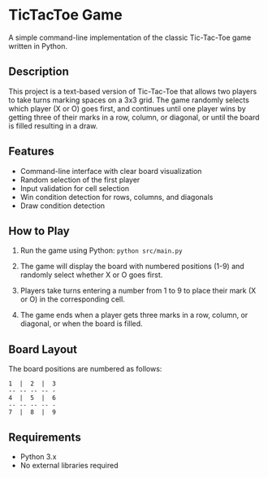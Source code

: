 # TicTacToe Game

A simple command-line implementation of the classic Tic-Tac-Toe game written in Python.

## Description

This project is a text-based version of Tic-Tac-Toe that allows two players to take turns marking spaces on a 3x3 grid. The game randomly selects which player (X or O) goes first, and continues until one player wins by getting three of their marks in a row, column, or diagonal, or until the board is filled resulting in a draw.

## Features

- Command-line interface with clear board visualization
- Random selection of the first player
- Input validation for cell selection
- Win condition detection for rows, columns, and diagonals
- Draw condition detection

## How to Play

1. Run the game using Python:
   `
   python src/main.py
   `

2. The game will display the board with numbered positions (1-9) and randomly select whether X or O goes first.

3. Players take turns entering a number from 1 to 9 to place their mark (X or O) in the corresponding cell.

4. The game ends when a player gets three marks in a row, column, or diagonal, or when the board is filled.

## Board Layout

The board positions are numbered as follows:
```
1  |  2  |  3
-- -- -- -- -
4  |  5  |  6
-- -- -- -- -
7  |  8  |  9
```

## Requirements

- Python 3.x
- No external libraries required
